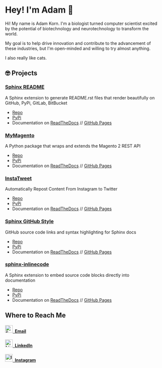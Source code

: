 <head><meta name="google-site-verification" content="TzMgZiul4hrxBqIQSTaBkPRbSsMX4_aZp5mdT2JQKTE" /></head>

# Hey! I'm Adam 👋

Hi! My name is Adam Korn. I'm a biologist turned computer scientist excited by the potential of biotechnology and neurotechnology to transform the world. 

My goal is to help drive innovation and contribute to the advancement of these industries, but I'm open-minded and willing to try almost anything.

I also really like cats.
<br>


## 🤓 Projects

### [Sphinx README](https://github.com/TDKorn/sphinx-readme)

A Sphinx extension to generate README.rst files that render beautifully on GitHub, PyPi, GitLab, BitBucket

* [Repo](https://github.com/TDKorn/sphinx-readme)
* [PyPi](https://pypi.org/project/sphinx-readme)
* Documentation on [ReadTheDocs](https://sphinx-readme.readthedocs.io/) // [GitHub Pages](https://tdkorn.github.io/sphinx-readme/)



### [MyMagento](https://github.com/tdkorn/my-magento)

A Python package that wraps and extends the Magento 2 REST API

* [Repo](https://github.com/tdkorn/my-magento)
* [PyPi](https://pypi.org/project/my-magento)
* Documentation on [ReadTheDocs](https://my-magento.readthedocs.io/) // [GitHub Pages](https://tdkorn.github.io/my-magento/)


### [InstaTweet](https://github.com/tdkorn/insta-tweet)

Automatically Repost Content From Instagram to Twitter

* [Repo](https://github.com/tdkorn/insta-tweet)
* [PyPi](https://pypi.org/project/insta-tweet)
* Documentation on [ReadTheDocs](https://instatweet.readthedocs.io/) // [GitHub Pages](https://tdkorn.github.io/insta-tweet/)


### [Sphinx GitHub Style](https://github.com/tdkorn/sphinx-github-style)

GitHub source code links and syntax highlighting for Sphinx docs
* [Repo](https://github.com/tdkorn/sphinx-github-style)
* [PyPi](https://pypi.org/project/sphinx-github-style)
* Documentation on [ReadTheDocs](https://sphinx-github-style.readthedocs.io/) // [GitHub Pages](https://tdkorn.github.io/sphinx-github-style/)


### [sphinx-inlinecode](https://github.com/tdkorn/sphinx-inlinecode)

A Sphinx extension to embed source code blocks directly into documentation
* [Repo](https://github.com/tdkorn/sphinx-inlinecode)
* [PyPi](https://pypi.org/project/sphinx-inlinecode)
* Documentation on [ReadTheDocs](https://sphinx-inlinecode.readthedocs.io/) // [GitHub Pages](https://tdkorn.github.io/sphinx-inlinecode/)



## Where to Reach Me

#### [<img src="https://cdn.icon-icons.com/icons2/2397/PNG/512/microsoft_office_outlook_logo_icon_145721.png" width="25px" alt="Email Icon">&ensp;**Email**](mailto:hello@dailykitten.net)

#### [<img src="https://cdn-icons-png.flaticon.com/512/174/174857.png" width="25px" alt="LinkedIn Icon">&ensp;**LinkedIn**](https://www.linkedin.com/in/adam-528-korn)

#### [<img src="https://upload.wikimedia.org/wikipedia/commons/thumb/a/a5/Instagram_icon.png/2048px-Instagram_icon.png" width="25px" alt="Instagram Icon">&ensp;**Instagram**](https://www.instagram.com/the.dailykitten)
